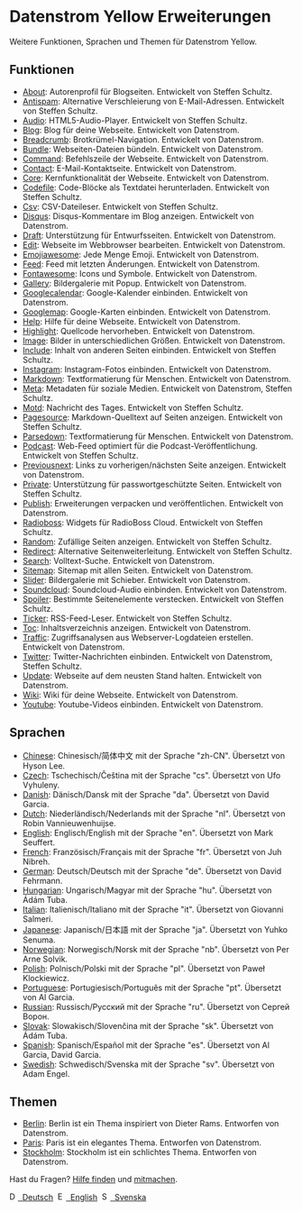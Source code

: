 # Datenstrom Yellow Erweiterungen

Weitere Funktionen, Sprachen und Themen für Datenstrom Yellow.

## Funktionen

* [About](https://github.com/schulle4u/yellow-extensions-schulle4u/tree/master/about/README-de.md):
  Autorenprofil für Blogseiten. Entwickelt von Steffen Schultz.
* [Antispam](https://github.com/schulle4u/yellow-extensions-schulle4u/tree/master/antispam/README-de.md):
  Alternative Verschleierung von E-Mail-Adressen. Entwickelt von Steffen Schultz.
* [Audio](https://github.com/schulle4u/yellow-extensions-schulle4u/tree/master/audio/README-de.md):
  HTML5-Audio-Player. Entwickelt von Steffen Schultz.
* [Blog](https://github.com/datenstrom/yellow-extensions/tree/master/source/blog/README-de.md): 
  Blog für deine Webseite. Entwickelt von Datenstrom.
* [Breadcrumb](https://github.com/datenstrom/yellow-extensions/tree/master/source/breadcrumb/README-de.md): 
  Brotkrümel-Navigation. Entwickelt von Datenstrom.
* [Bundle](https://github.com/datenstrom/yellow-extensions/tree/master/source/bundle/README-de.md): 
  Webseiten-Dateien bündeln. Entwickelt von Datenstrom.
* [Command](https://github.com/datenstrom/yellow-extensions/tree/master/source/command/README-de.md): 
  Befehlszeile der Webseite. Entwickelt von Datenstrom.
* [Contact](https://github.com/datenstrom/yellow-extensions/tree/master/source/contact/README-de.md): 
  E-Mail-Kontaktseite. Entwickelt von Datenstrom.
* [Core](https://github.com/datenstrom/yellow-extensions/tree/master/source/core/README-de.md): 
  Kernfunktionalität der Webseite. Entwickelt von Datenstrom.
* [Codefile](https://github.com/schulle4u/yellow-extensions-schulle4u/tree/master/codefile): 
  Code-Blöcke als Textdatei herunterladen. Entwickelt von Steffen Schultz.
* [Csv](https://github.com/schulle4u/yellow-extensions-schulle4u/tree/master/csv/README-de.md):
  CSV-Dateileser. Entwickelt von Steffen Schultz.
* [Disqus](https://github.com/datenstrom/yellow-extensions/tree/master/source/disqus/README-de.md): 
  Disqus-Kommentare im Blog anzeigen. Entwickelt von Datenstrom.
* [Draft](https://github.com/datenstrom/yellow-extensions/tree/master/source/draft/README-de.md): 
  Unterstützung für Entwurfsseiten. Entwickelt von Datenstrom.
* [Edit](https://github.com/datenstrom/yellow-extensions/tree/master/source/edit/README-de.md): 
  Webseite im Webbrowser bearbeiten. Entwickelt von Datenstrom.
* [Emojiawesome](https://github.com/datenstrom/yellow-extensions/tree/master/source/emojiawesome/README-de.md): 
  Jede Menge Emoji. Entwickelt von Datenstrom.
* [Feed](https://github.com/datenstrom/yellow-extensions/tree/master/source/feed/README-de.md): 
  Feed mit letzten Änderungen. Entwickelt von Datenstrom.
* [Fontawesome](https://github.com/datenstrom/yellow-extensions/tree/master/source/fontawesome/README-de.md): 
  Icons und Symbole. Entwickelt von Datenstrom.
* [Gallery](https://github.com/datenstrom/yellow-extensions/tree/master/source/gallery/README-de.md): 
  Bildergalerie mit Popup. Entwickelt von Datenstrom.
* [Googlecalendar](https://github.com/datenstrom/yellow-extensions/tree/master/source/googlecalendar/README-de.md): 
  Google-Kalender einbinden. Entwickelt von Datenstrom.
* [Googlemap](https://github.com/datenstrom/yellow-extensions/tree/master/source/googlemap/README-de.md): 
  Google-Karten einbinden. Entwickelt von Datenstrom.
* [Help](https://github.com/datenstrom/yellow-extensions/tree/master/source/help/README-de.md): 
  Hilfe für deine Webseite. Entwickelt von Datenstrom.
* [Highlight](https://github.com/datenstrom/yellow-extensions/tree/master/source/highlight/README-de.md): 
  Quellcode hervorheben. Entwickelt von Datenstrom.
* [Image](https://github.com/datenstrom/yellow-extensions/tree/master/source/image/README-de.md): 
  Bilder in unterschiedlichen Größen. Entwickelt von Datenstrom.
* [Include](https://github.com/schulle4u/yellow-extensions-schulle4u/tree/master/include/README-de.md): 
  Inhalt von anderen Seiten einbinden. Entwickelt von Steffen Schultz.
* [Instagram](https://github.com/datenstrom/yellow-extensions/tree/master/source/instagram/README-de.md): 
  Instagram-Fotos einbinden. Entwickelt von Datenstrom.
* [Markdown](https://github.com/datenstrom/yellow-extensions/tree/master/source/markdown/README-de.md): 
  Textformatierung für Menschen. Entwickelt von Datenstrom.
* [Meta](https://github.com/datenstrom/yellow-extensions/tree/master/source/meta/README-de.md):
  Metadaten für soziale Medien. Entwickelt von Datenstrom, Steffen Schultz.
* [Motd](https://github.com/schulle4u/yellow-extensions-schulle4u/tree/master/motd/README-de.md):
  Nachricht des Tages. Entwickelt von Steffen Schultz.
* [Pagesource](https://github.com/schulle4u/yellow-extensions-schulle4u/tree/master/pagesource/README-de.md): 
  Markdown-Quelltext auf Seiten anzeigen. Entwickelt von Steffen Schultz.
* [Parsedown](https://github.com/datenstrom/yellow-extensions/tree/master/source/parsedown/README-de.md): 
  Textformatierung für Menschen. Entwickelt von Datenstrom.
* [Podcast](https://github.com/schulle4u/yellow-extensions-schulle4u/tree/master/podcast/README-de.md): 
  Web-Feed optimiert für die Podcast-Veröffentlichung. Entwickelt von Steffen Schultz.
* [Previousnext](https://github.com/datenstrom/yellow-extensions/tree/master/source/previousnext/README-de.md): 
  Links zu vorherigen/nächsten Seite anzeigen. Entwickelt von Datenstrom.
* [Private](https://github.com/schulle4u/yellow-extensions-schulle4u/tree/master/private/README-de.md): 
  Unterstützung für passwortgeschützte Seiten. Entwickelt von Steffen Schultz.
* [Publish](https://github.com/datenstrom/yellow-extensions/tree/master/source/publish/README-de.md): 
  Erweiterungen verpacken und veröffentlichen. Entwickelt von Datenstrom.
* [Radioboss](https://github.com/schulle4u/yellow-extensions-schulle4u/tree/master/radioboss/README-de.md): 
  Widgets für RadioBoss Cloud. Entwickelt von Steffen Schultz.
* [Random](https://github.com/schulle4u/yellow-extensions-schulle4u/tree/master/random/README-de.md): 
  Zufällige Seiten anzeigen. Entwickelt von Steffen Schultz.
* [Redirect](https://github.com/schulle4u/yellow-extensions-schulle4u/tree/master/redirect/README-de.md): 
  Alternative Seitenweiterleitung. Entwickelt von Steffen Schultz.
* [Search](https://github.com/datenstrom/yellow-extensions/tree/master/source/search/README-de.md): 
  Volltext-Suche. Entwickelt von Datenstrom.
* [Sitemap](https://github.com/datenstrom/yellow-extensions/tree/master/source/sitemap/README-de.md): 
  Sitemap mit allen Seiten. Entwickelt von Datenstrom.
* [Slider](https://github.com/datenstrom/yellow-extensions/tree/master/source/slider/README-de.md): 
  Bildergalerie mit Schieber. Entwickelt von Datenstrom.
* [Soundcloud](https://github.com/datenstrom/yellow-extensions/tree/master/source/soundcloud/README-de.md): 
  Soundcloud-Audio einbinden. Entwickelt von Datenstrom.
* [Spoiler](https://github.com/schulle4u/yellow-extensions-schulle4u/tree/master/spoiler/README-de.md):
  Bestimmte Seitenelemente verstecken. Entwickelt von Steffen Schultz.
* [Ticker](https://github.com/schulle4u/yellow-extensions-schulle4u/tree/master/ticker/README-de.md): 
  RSS-Feed-Leser. Entwickelt von Steffen Schultz.
* [Toc](https://github.com/datenstrom/yellow-extensions/tree/master/source/toc/README-de.md): 
  Inhaltsverzeichnis anzeigen. Entwickelt von Datenstrom.
* [Traffic](https://github.com/datenstrom/yellow-extensions/tree/master/source/traffic/README-de.md): 
  Zugriffsanalysen aus Webserver-Logdateien erstellen. Entwickelt von Datenstrom.
* [Twitter](https://github.com/datenstrom/yellow-extensions/tree/master/source/twitter/README-de.md): 
  Twitter-Nachrichten einbinden. Entwickelt von Datenstrom, Steffen Schultz.
* [Update](https://github.com/datenstrom/yellow-extensions/tree/master/source/update/README-de.md): 
  Webseite auf dem neusten Stand halten. Entwickelt von Datenstrom.
* [Wiki](https://github.com/datenstrom/yellow-extensions/tree/master/source/wiki/README-de.md): 
  Wiki für deine Webseite. Entwickelt von Datenstrom.
* [Youtube](https://github.com/datenstrom/yellow-extensions/tree/master/source/youtube/README-de.md): 
  Youtube-Videos einbinden. Entwickelt von Datenstrom.

## Sprachen

* [Chinese](https://github.com/datenstrom/yellow-extensions/tree/master/source/chinese): Chinesisch/简体中文 mit der Sprache "zh-CN". Übersetzt von Hyson Lee.
* [Czech](https://github.com/datenstrom/yellow-extensions/tree/master/source/czech): Tschechisch/Čeština mit der Sprache "cs". Übersetzt von Ufo Vyhuleny.
* [Danish](https://github.com/datenstrom/yellow-extensions/tree/master/source/danish): Dänisch/Dansk mit der Sprache "da". Übersetzt von David Garcia.
* [Dutch](https://github.com/datenstrom/yellow-extensions/tree/master/source/dutch): Niederländisch/Nederlands mit der Sprache "nl". Übersetzt von Robin Vannieuwenhuijse.
* [English](https://github.com/datenstrom/yellow-extensions/tree/master/source/english): Englisch/English mit der Sprache "en". Übersetzt von Mark Seuffert.
* [French](https://github.com/datenstrom/yellow-extensions/tree/master/source/french): Französisch/Français mit der Sprache "fr". Übersetzt von Juh Nibreh.
* [German](https://github.com/datenstrom/yellow-extensions/tree/master/source/german): Deutsch/Deutsch mit der Sprache "de". Übersetzt von David Fehrmann.
* [Hungarian](https://github.com/datenstrom/yellow-extensions/tree/master/source/hungarian): Ungarisch/Magyar mit der Sprache "hu". Übersetzt von Ádám Tuba.
* [Italian](https://github.com/datenstrom/yellow-extensions/tree/master/source/italian): Italienisch/Italiano mit der Sprache "it". Übersetzt von Giovanni Salmeri.
* [Japanese](https://github.com/datenstrom/yellow-extensions/tree/master/source/japanese): Japanisch/日本語 mit der Sprache "ja". Übersetzt von Yuhko Senuma.
* [Norwegian](https://github.com/datenstrom/yellow-extensions/tree/master/source/norwegian): Norwegisch/Norsk mit der Sprache "nb". Übersetzt von Per Arne Solvik.
* [Polish](https://github.com/datenstrom/yellow-extensions/tree/master/source/polish): Polnisch/Polski mit der Sprache "pl". Übersetzt von Paweł Klockiewicz.
* [Portuguese](https://github.com/datenstrom/yellow-extensions/tree/master/source/portuguese): Portugiesisch/Português mit der Sprache "pt". Übersetzt von Al Garcia.
* [Russian](https://github.com/datenstrom/yellow-extensions/tree/master/source/russian): Russisch/Русский mit der Sprache "ru". Übersetzt von Сергей Ворон.
* [Slovak](https://github.com/datenstrom/yellow-extensions/tree/master/source/slovak): Slowakisch/Slovenčina mit der Sprache "sk". Übersetzt von Ádám Tuba.
* [Spanish](https://github.com/datenstrom/yellow-extensions/tree/master/source/spanish): Spanisch/Español mit der Sprache "es". Übersetzt von Al Garcia, David Garcia.
* [Swedish](https://github.com/datenstrom/yellow-extensions/tree/master/source/swedish): Schwedisch/Svenska mit der Sprache "sv". Übersetzt von Adam Engel.

## Themen

* [Berlin](https://github.com/datenstrom/yellow-extensions/tree/master/source/berlin/README-de.md): 
  Berlin ist ein Thema inspiriert von Dieter Rams. Entworfen von Datenstrom.
* [Paris](https://github.com/datenstrom/yellow-extensions/tree/master/source/paris/README-de.md): 
  Paris ist ein elegantes Thema. Entworfen von Datenstrom.
* [Stockholm](https://github.com/datenstrom/yellow-extensions/tree/master/source/stockholm/README-de.md): 
  Stockholm ist ein schlichtes Thema. Entworfen von Datenstrom.

Hast du Fragen? [Hilfe finden](https://datenstrom.se/de/yellow/help/) und [mitmachen](https://datenstrom.se/de/yellow/help/contributing-guidelines).

<p>
<a href="README-de.md"><img src="https://raw.githubusercontent.com/datenstrom/yellow-extensions/master/source/help/language-de.png" width="15" height="15" alt="Deutsch">&nbsp; Deutsch</a>&nbsp;
<a href="README.md"><img src="https://raw.githubusercontent.com/datenstrom/yellow-extensions/master/source/help/language-en.png" width="15" height="15" alt="English">&nbsp; English</a>&nbsp;
<a href="README-sv.md"><img src="https://raw.githubusercontent.com/datenstrom/yellow-extensions/master/source/help/language-sv.png" width="15" height="15" alt="Svenska">&nbsp; Svenska</a>&nbsp;
</p>
